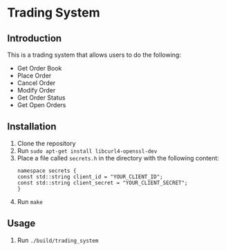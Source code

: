 # Trading System

## Introduction
This is a trading system that allows users to do the following:
- Get Order Book
- Place Order
- Cancel Order
- Modify Order
- Get Order Status
- Get Open Orders

## Installation
1. Clone the repository
2. Run `sudo apt-get install libcurl4-openssl-dev`
3. Place a file called `secrets.h` in the directory with the following content:
    ```
    namespace secrets {
    const std::string client_id = "YOUR_CLIENT_ID";
    const std::string client_secret = "YOUR_CLIENT_SECRET";
    }
    ``` 
4. Run `make`

## Usage
1. Run `./build/trading_system`